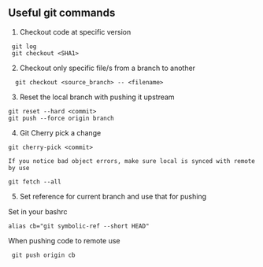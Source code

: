

## Useful git commands

1. Checkout code at specific version
```
 git log
 git checkout <SHA1>
```

2. Checkout only specific file/s from a branch to another 
```
  git checkout <source_branch> -- <filename>
```

3. Reset the local branch with pushing it upstream
```
git reset --hard <commit>
git push --force origin branch
```

4. Git Cherry pick a change
```
git cherry-pick <commit>

If you notice bad object errors, make sure local is synced with remote by use

git fetch --all 
```

5. Set reference for current branch and use that for pushing

Set in your bashrc
```
alias cb="git symbolic-ref --short HEAD"
```
When pushing code to remote use
``` 
 git push origin cb
```

